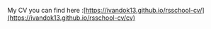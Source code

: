 My CV you can find here :[https://ivandok13.github.io/rsschool-cv/](https://ivandok13.github.io/rsschool-cv/cv)
